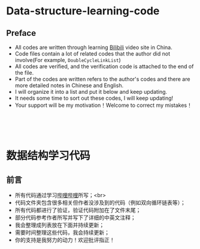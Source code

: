 # Data-structure-learning-code


## Preface
* All codes are written through learning [Bilibili](https://www.bilibili.com/video/av21540971? "https://www.bilibili.com/video/av21540971?") video site in China. <br>
* Code files contain a lot of related codes that the author did not involve(For example, `DoubleCycleLinkList`) <br>
* All codes are verified, and the verification code is attached to the end of the file. <br>
* Part of the codes are written refers to the author's codes and there are more detailed notes in Chinese and English. <br>
* I will organize it into a list and put it below and keep updating. <br>
* It needs some time to sort out these codes, I will keep updating! <br>
* Your support will be my motivation！Welcome to correct my mistakes！





<br> <br> <br>
# 数据结构学习代码


## 前言
* 所有代码通过学习[哔哩哔哩](https://www.bilibili.com/video/av21540971? "https://www.bilibili.com/video/av21540971?")所写；<br>
* 代码文件夹包含很多相关但作者没涉及到的代码（例如双向循环链表等）；<br>
* 所有代码都进行了验证，验证代码附加在了文件末尾；<br>
* 部分代码参考作者所写并写下了详细的中英文注释；<br>
* 我会整理成列表放在下面并持续更新；<br>
* 需要时间整理这些代码，我会持续更新；<br>
* 你的支持是我努力的动力！欢迎批评指正！<br>



